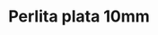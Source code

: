 ---
title: Perlita plata 10mm
date: 
draft: false

# descripcion
description : Perla de plata

materials: Plata 925

color: Plateado

dimensions: 10mm diam

code: 01-20-0501

type: "Aros"

categories: []

price: $2.270,00

# Images
# first image will be shown in the product page
images:
  # - image: "images/path_to_image"
  # La ubicacion de las imagenes es imagenes/Aros/Aros.Solo Plata/01-20-0501-perlita-plata-10mm
  - image: "./images/aros/solo_plata/01-20-0501_a.JPG"
---